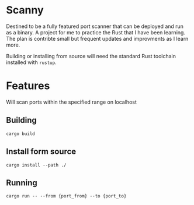 # Scanny

Destined to be a fully featured port scanner that can be deployed and run as a binary. A project for me to practice the Rust that I have been learning. The plan is contribte small but frequent updates and improvments as I learn more.

Building or installing from source will need the standard Rust toolchain installed with `rustup`.

# Features

Will scan ports within the specified range on localhost

## Building

`cargo build`

## Install form source

`cargo install --path ./`

## Running

`cargo run -- --from {port_from} --to {port_to}` 

